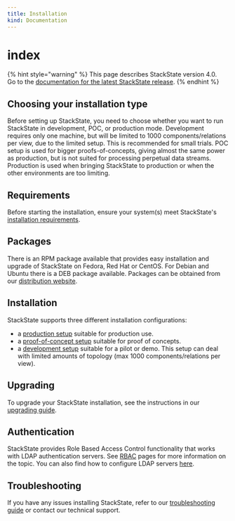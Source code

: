 ```yaml
---
title: Installation
kind: Documentation
---
```


# index

{% hint style="warning" %}
This page describes StackState version 4.0.<br />Go to the [documentation for the latest StackState release](https://docs.stackstate.com/).
{% endhint %}

## Choosing your installation type

Before setting up StackState, you need to choose whether you want to run StackState in development, POC, or production mode. Development requires only one machine, but will be limited to 1000 components/relations per view, due to the limited setup. This is recommended for small trials. POC setup is used for bigger proofs-of-concepts, giving almost the same power as production, but is not suited for processing perpetual data streams. Production is used when bringing StackState to production or when the other environments are too limiting.

## Requirements

Before starting the installation, ensure your system\(s\) meet StackState's [installation requirements](https://github.com/mpvvliet/stackstate-docs/tree/0f69067c340456b272cfe50e249f4f4ee680f8d9/setup/installation/requirements/README.md).

## Packages

There is an RPM package available that provides easy installation and upgrade of StackState on Fedora, Red Hat or CentOS. For Debian and Ubuntu there is a DEB package available. Packages can be obtained from our [distribution website](https://github.com/mpvvliet/stackstate-docs/tree/0f69067c340456b272cfe50e249f4f4ee680f8d9/setup/download/README.md).

## Installation

StackState supports three different installation configurations:

* a [production setup](https://github.com/mpvvliet/stackstate-docs/tree/0f69067c340456b272cfe50e249f4f4ee680f8d9/setup/installation/production-installation/README.md) suitable for production use.
* a [proof-of-concept setup](https://github.com/mpvvliet/stackstate-docs/tree/0f69067c340456b272cfe50e249f4f4ee680f8d9/setup/installation/poc-installation/README.md) suitable for proof of concepts.
* a [development setup](https://github.com/mpvvliet/stackstate-docs/tree/0f69067c340456b272cfe50e249f4f4ee680f8d9/setup/installation/development-installation/README.md) suitable for a pilot or demo. This setup can deal with limited amounts of topology \(max 1000 components/relations per view\).

## Upgrading

To upgrade your StackState installation, see the instructions in our [upgrading guide](https://github.com/mpvvliet/stackstate-docs/tree/0f69067c340456b272cfe50e249f4f4ee680f8d9/setup/installation/upgrading/README.md).

## Authentication

StackState provides Role Based Access Control functionality that works with LDAP authentication servers. See [RBAC](https://github.com/mpvvliet/stackstate-docs/tree/0f69067c340456b272cfe50e249f4f4ee680f8d9/concepts/role_based_access_control/README.md) pages for more information on the topic. You can also find how to configure LDAP servers [here](https://github.com/mpvvliet/stackstate-docs/tree/0f69067c340456b272cfe50e249f4f4ee680f8d9/setup/installation/authentication/README.md).

## Troubleshooting

If you have any issues installing StackState, refer to our [troubleshooting guide](https://github.com/mpvvliet/stackstate-docs/tree/0f69067c340456b272cfe50e249f4f4ee680f8d9/setup/installation/troubleshooting/README.md) or contact our technical support.

